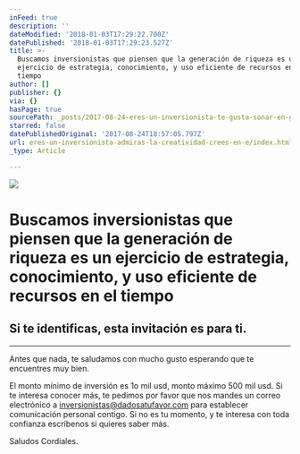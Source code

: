 ```yaml
---
inFeed: true
description: ''
dateModified: '2018-01-03T17:29:22.700Z'
datePublished: '2018-01-03T17:29:23.527Z'
title: >-
  Buscamos inversionistas que piensen que la generación de riqueza es un
  ejercicio de estrategia, conocimiento, y uso eficiente de recursos en el
  tiempo
author: []
publisher: {}
via: {}
hasPage: true
sourcePath: _posts/2017-08-24-eres-un-inversionista-te-gusta-sonar-en-grande-crees-e.md
starred: false
datePublishedOriginal: '2017-08-24T18:57:05.797Z'
url: eres-un-inversionista-admiras-la-creatividad-crees-en-e/index.html
_type: Article

---
```

![](https://the-grid-user-content.s3-us-west-2.amazonaws.com/268e0ed4-8aef-4c09-b62a-b8e583ef0c2b.jpg)

# Buscamos inversionistas que piensen que la generación de riqueza es un ejercicio de estrategia, conocimiento, y uso eficiente de recursos en el tiempo

## Si te identificas, esta invitación es para ti.

---

Antes que nada, te saludamos con mucho gusto esperando que te encuentres muy bien.

El monto mínimo de inversión es 1o mil usd, monto máximo 500 mil usd. Si te interesa conocer más, te pedimos por favor que nos mandes un correo electrónico a inversionistas@dadosatufavor.com para establecer comunicación personal contigo. Si no es tu momento, y te interesa con toda confianza escríbenos si quieres saber más.

Saludos Cordiales.